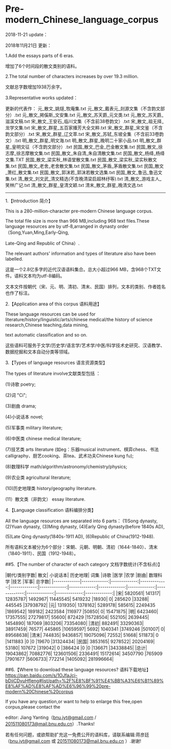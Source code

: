 # Pre-modern_Chinese_language_corpus

2018-11-21 update：

2018年11月21日 更新： 

1.Add the essays parts of 6 eras.

增加了6个时间段的散文类别的语料。

2.The total number of characters increases by over 19.3 million.

文献总字数增加1938万余字。


3.Representative works updated：

更新的代表作：
元_散文_姚燧_牧庵集.txt 
元_散文_戴表元_剡源文集（不含韵文部分）.txt 
元_散文_掲傒斯_文安集.txt 
元_散文_苏天爵_元文类.txt 
元_散文_苏天爵_滋溪文稿.txt 
宋_散文_王安石_临川文集（不含前38卷韵文）.txt 
宋_散文_祖无择_龙学文集.txt 
宋_散文_群星_五百家播芳大全文粹.txt 
宋_散文_群星_宋文鉴（不含韵文部分）.txt 
宋_散文_群星_辽文萃.txt 
宋_散文_苏轼_东坡全集（不含前33卷韵文）.txt 
明_散文_群星_明文海.txt 
明_散文_群星_晚明二十家小品.txt 
明_散文_群星_皇明文征（不含韵文部分）.txt 
民国_散文_巴金_巴金散文集.txt 
民国_散文_徐志摩_徐志摩散文集.txt 
民国_散文_朱自清_朱自清散文集.txt 
民国_散文_杨绛_杨绛文集.TXT 
民国_散文_梁实秋_林语堂散文集.txt 
民国_散文_梁实秋_梁实秋散文集.txt 
民国_散文_老舍_老舍散文集.txt 
民国_散文_茅盾_茅盾散文集.txt 
民国_散文_萧红_散文集.txt 
民国_散文_郭沫若_郭沫若散文选集.txt 
民国_散文_鲁迅_鲁迅文集.txt 
清_散文_刘文武_清文精选(不含晚清梁启超林纾等).txt 
清_散文_游戏主人_笑林广记.txt 
清_散文_群星_皇清文颖.txt 
清末_散文_群星_晚清文选.txt 


------------------------------------------------------------------------------------------------------------

1.【Introduction 简介】

This is a 280-million-character pre-modern Chinese language corpus.

The total file size is more than 966 MB,including 968 text files.These language resources are by utf-8,arranged in dynasty order（Song,Yuan,Ming,Early-Qing,

Late-Qing and Republic of China）.

The relevant authors' information and types of literature also have been labelled.

这是一个2.8亿多字的近代汉语语料集合。总大小超过966 MB，含968个TXT文件。语料文本均为utf-8编码。

文本文件按朝代（宋、元、明、清初、清末、民国）排列，文本的类别、作者姓名也作了标注。



2.【Application area of this corpus 语料用途】
 
These language resources can be used for literature/history/linguistic/arts/chinese medical/the history of science research,Chinese teaching,data mining,

text automatic classification and so on.
 
  这些语料可服务于文学/历史学/语言学/艺术学/中医/科学技术史研究、汉语教学、数据挖掘和文本自动分类等领域。



3.【Types of language resources  语言资源类型】

The types of literature involve文献类型包括 ：

(1)诗歌 poetry;

(2)词 "Ci";

(3)剧曲 drama; 

(4)小说话本 novel; 

(5)军事类 military literature; 

(6)中医类 chinese medical literature; 

(7)技艺类 arts literature (如eg：乐器musical instrument、棋弈chess、书法calligraphy、厨艺cooking、茶tea、武术功夫Chinese kung fu); 

(8)数理科学 math/algorithm/astronomy/chemistry/physics; 

(9)农业类 agricultural literature;

(10)历史地理类 history/geography literature.

(11）散文类（非韵文） essay literature.




4.【Language classification 语料编排分类】

All the language resources are separated into 6 parts： (1)Song dynasty, (2)Yuan dynasty, (3)Ming dynasty, (4)Early Qing dynasty(before 1840s AD), 

(5)Late Qing dynasty(1840s-1911 AD), (6)Republic of China(1912-1948).

所有语料文本被分为6个部分：宋朝、元朝、明朝、清初（1644-1840）、清末（1840-1911）、民国（1912-1948）。



##5.【The number of character of each category 文档字数统计(不含标点)】

|朝代/类别字数|	散文|	小说话本|	历史地理|	词集	|诗歌	|医学	|农学	|剧曲|	数理科学	|技艺	|军事|	总字数|   |-------------|-------------:|-------------:|-------------:|-------------:|-------------:|-------------:|-------------:|-------------:|-------------:|-------------:|-------------:|-------------:|
|宋|	5820561|	141317|	12835787|	1492967|	11445545|	5419232	|18930|	0|	285620	|33288|	445545	|37938792|
|元|	1319350|	1378162|	5289178|	585615|	2249435	|1869542|	189182|	2423584	|116977	|50850|	0|	15471875|
|明|	6423460|	17357555|	27279817|	55600|	872429	|15728504|	552105|	2639445|	1454890|	187069	|803206|	73354080|
|清初|	882491|	33290363|	38917459|	76577|	445865	|10659597|	5692|	1040341	|3749246	|501007|	0|	89568638|
|清末|	744835|	9436857|	19075096|	72552|	51668|	511873|	0	|1411883	|0	|0	|19670	|31324434|
|民国|	3853165|	9278522|	20204169|	53180|	107672	|319042|	0	|386424	|0	|0	|136671	|34338845|
|总计|	19043862|	70882776|	123601506|	2336491|	15172614|	34507790	|765909	|7901677	|5606733|	772214	|1405092|	281996664|





##6.【Where to download these language resources? 语料下载地址】
https://pan.baidu.com/s/1OJfaJcj-bDiiCDvuHfleng#list/path=%2F%E8%BF%91%E4%BB%A3%E6%B1%89%E8%AF%AD%E8%AF%AD%E6%96%99%20pre-modern%20Chinese%20corpus




If you have any question,or want to help to enlarge this free,open corpus,please contact the 

editor: Jiang Yanting（bnu.jyt@gmail.com / 201511080173@mail.bnu.edu.cn）.Thanks!

若有任何问题，或欲帮助扩充这一免费公开的语料库，请联系编辑:蒋彦廷（bnu.jyt@gmail.com 或 201511080173@mail.bnu.edu.cn ）.谢谢! 
